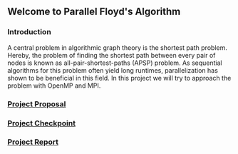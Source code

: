 ## Welcome to Parallel Floyd's Algorithm

### Introduction
A central problem in algorithmic graph theory is the shortest path problem. Hereby, the problem of finding the shortest path between every pair of nodes is known as all-pair-shortest-paths (APSP) problem. As sequential algorithms for this problem often yield long runtimes, parallelization has shown to be beneficial in this field. In this project we will try to approach the problem with OpenMP and MPI.

### [Project Proposal](https://github.com/deltadu/Parallel-Floyds/blob/master/reports/618%20Project%20Proposal.pdf)
### [Project Checkpoint](https://github.com/deltadu/Parallel-Floyds/blob/master/reports/618%20Project%20Checkpoint.pdf)
### [Project Report](https://github.com/deltadu/Parallel-Floyds/blob/master/reports/project_final_report.pdf)
